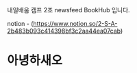 내일배움 캠프 2조 newsfeed BookHub 입니다.

notion - (https://www.notion.so/2-S-A-2b483b093c414398bf3c2aa44ea07cab)

# 아녕하새오
